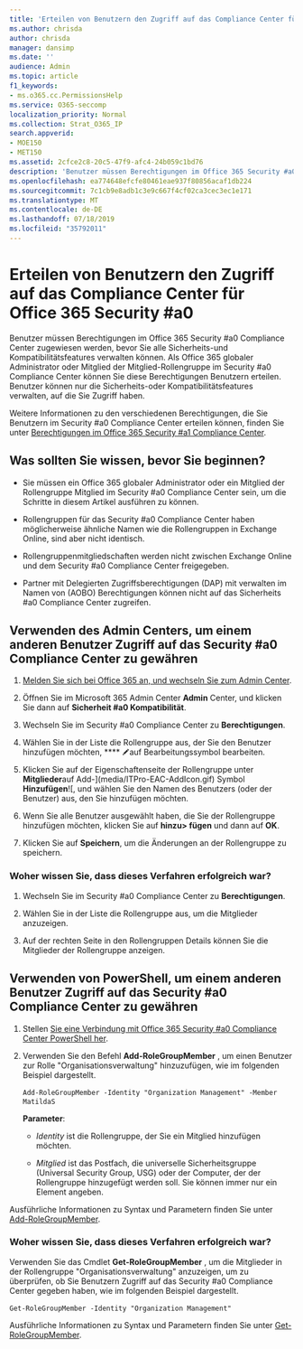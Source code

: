 ```yaml
---
title: 'Erteilen von Benutzern den Zugriff auf das Compliance Center für Office 365 Security #a0'
ms.author: chrisda
author: chrisda
manager: dansimp
ms.date: ''
audience: Admin
ms.topic: article
f1_keywords:
- ms.o365.cc.PermissionsHelp
ms.service: O365-seccomp
localization_priority: Normal
ms.collection: Strat_O365_IP
search.appverid:
- MOE150
- MET150
ms.assetid: 2cfce2c8-20c5-47f9-afc4-24b059c1bd76
description: 'Benutzer müssen Berechtigungen im Office 365 Security #a0 Compliance Center zugewiesen werden, bevor Sie alle Sicherheits-und Kompatibilitätsfeatures verwalten können.'
ms.openlocfilehash: ea774648efcfe80461eae937f80856acaf1db224
ms.sourcegitcommit: 7c1cb9e8adb1c3e9c667f4cf02ca3cec3ec1e171
ms.translationtype: MT
ms.contentlocale: de-DE
ms.lasthandoff: 07/18/2019
ms.locfileid: "35792011"
---
```

# <a name="give-users-access-to-the-office-365-security--compliance-center"></a>Erteilen von Benutzern den Zugriff auf das Compliance Center für Office 365 Security #a0

Benutzer müssen Berechtigungen im Office 365 Security #a0 Compliance Center zugewiesen werden, bevor Sie alle Sicherheits-und Kompatibilitätsfeatures verwalten können. Als Office 365 globaler Administrator oder Mitglied der Mitglied-Rollengruppe im Security #a0 Compliance Center können Sie diese Berechtigungen Benutzern erteilen. Benutzer können nur die Sicherheits-oder Kompatibilitätsfeatures verwalten, auf die Sie Zugriff haben. 
  
Weitere Informationen zu den verschiedenen Berechtigungen, die Sie Benutzern im Security #a0 Compliance Center erteilen können, finden Sie unter [Berechtigungen im Office 365 Security #a1 Compliance Center](permissions-in-the-security-and-compliance-center.md).
  
## <a name="what-do-you-need-to-know-before-you-begin"></a>Was sollten Sie wissen, bevor Sie beginnen?

- Sie müssen ein Office 365 globaler Administrator oder ein Mitglied der Rollengruppe Mitglied im Security #a0 Compliance Center sein, um die Schritte in diesem Artikel ausführen zu können.

- Rollengruppen für das Security #a0 Compliance Center haben möglicherweise ähnliche Namen wie die Rollengruppen in Exchange Online, sind aber nicht identisch.

- Rollengruppenmitgliedschaften werden nicht zwischen Exchange Online und dem Security #a0 Compliance Center freigegeben.

- Partner mit Delegierten Zugriffsberechtigungen (DAP) mit verwalten im Namen von (AOBO) Berechtigungen können nicht auf das Sicherheits #a0 Compliance Center zugreifen.

## <a name="use-the-admin-center-to-give-another-user-access-to-the-security--compliance-center"></a>Verwenden des Admin Centers, um einem anderen Benutzer Zugriff auf das Security #a0 Compliance Center zu gewähren

1. [Melden Sie sich bei Office 365 an, und wechseln Sie zum Admin Center](https://go.microsoft.com/fwlink/p/?LinkId=525275).

2. Öffnen Sie im Microsoft 365 Admin Center **Admin** Center, und klicken Sie dann auf **Sicherheit #a0 Kompatibilität**.

3. Wechseln Sie im Security #a0 Compliance Center zu **Berechtigungen**.

4. Wählen Sie in der Liste die Rollengruppe aus, der Sie den Benutzer hinzufügen möchten, **** ![und klicken Sie](media/O365-MDM-CreatePolicy-EditIcon.gif)auf Bearbeitungssymbol bearbeiten.

5. Klicken Sie auf der Eigenschaftenseite der Rollengruppe unter **Mitglieder**auf Add-](media/ITPro-EAC-AddIcon.gif) Symbol **Hinzufügen**![, und wählen Sie den Namen des Benutzers (oder der Benutzer) aus, den Sie hinzufügen möchten.

6. Wenn Sie alle Benutzer ausgewählt haben, die Sie der Rollengruppe hinzufügen möchten, klicken Sie auf **hinzu\> fügen** und dann auf **OK**.

7. Klicken Sie auf **Speichern**, um die Änderungen an der Rollengruppe zu speichern.

### <a name="how-do-you-know-this-worked"></a>Woher wissen Sie, dass dieses Verfahren erfolgreich war?

1. Wechseln Sie im Security #a0 Compliance Center zu **Berechtigungen**.

2. Wählen Sie in der Liste die Rollengruppe aus, um die Mitglieder anzuzeigen.

3. Auf der rechten Seite in den Rollengruppen Details können Sie die Mitglieder der Rollengruppe anzeigen.

## <a name="use-powershell-to-give-another-user-access-to-the-security--compliance-center"></a>Verwenden von PowerShell, um einem anderen Benutzer Zugriff auf das Security #a0 Compliance Center zu gewähren

1. Stellen [Sie eine Verbindung mit Office 365 Security #a0 Compliance Center PowerShell her](https://docs.microsoft.com/en-us/powershell/exchange/office-365-scc/connect-to-scc-powershell/connect-to-scc-powershell?view=exchange-ps).

2. Verwenden Sie den Befehl **Add-RoleGroupMember** , um einen Benutzer zur Rolle "Organisationsverwaltung" hinzuzufügen, wie im folgenden Beispiel dargestellt.

   ```
   Add-RoleGroupMember -Identity "Organization Management" -Member MatildaS
   ```

   **Parameter**:
  
   - _Identity_ ist die Rollengruppe, der Sie ein Mitglied hinzufügen möchten.

   - _Mitglied_ ist das Postfach, die universelle Sicherheitsgruppe (Universal Security Group, USG) oder der Computer, der der Rollengruppe hinzugefügt werden soll. Sie können immer nur ein Element angeben.

Ausführliche Informationen zu Syntax und Parametern finden Sie unter [Add-RoleGroupMember](https://go.microsoft.com/fwlink/p/?LinkId=510859).
  
### <a name="how-do-you-know-this-worked"></a>Woher wissen Sie, dass dieses Verfahren erfolgreich war?

Verwenden Sie das Cmdlet **Get-RoleGroupMember** , um die Mitglieder in der Rollengruppe "Organisationsverwaltung" anzuzeigen, um zu überprüfen, ob Sie Benutzern Zugriff auf das Security #a0 Compliance Center gegeben haben, wie im folgenden Beispiel dargestellt.
  
```
Get-RoleGroupMember -Identity "Organization Management"
```

Ausführliche Informationen zu Syntax und Parametern finden Sie unter [Get-RoleGroupMember](https://go.microsoft.com/fwlink/p/?LinkId=510860).
